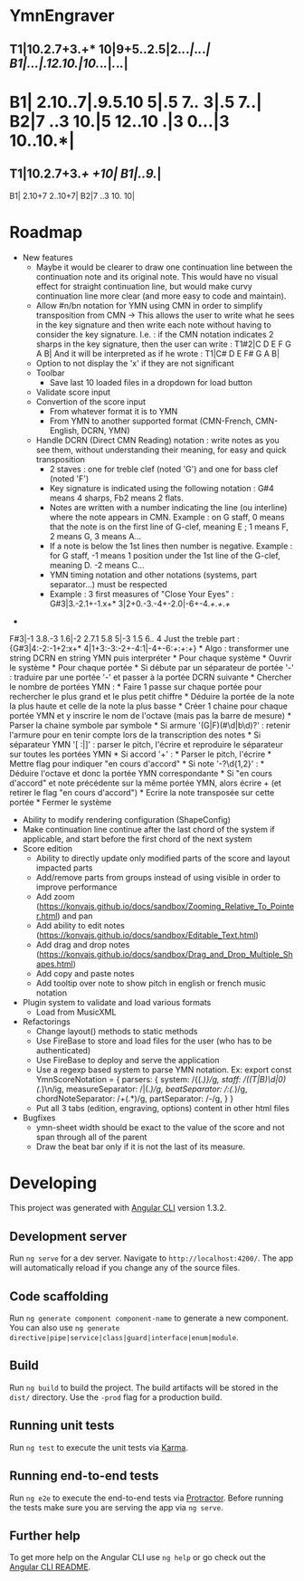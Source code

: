 # YmnEngraver
T1|10.2.7+3.+* 10|9+5..2.5|2.*.*.*|*.*.*.*|
B1|...|.12.10.|10.*.*.*|*.*.*.*|
-
B1| 2.10..7|.9.5.10 5|.5 7.*.* 3|.5 7..|
B2|7 ..3 10.|5 12..10 .|3 0...|3 10..10.*|
============================================
T1|10.2.7+3.*+* *+10|
B1|..9.*|
-
B1| 2.10+7 2..10+7|
B2|7 ..3 10. 10|
# Roadmap
* New features
  * Maybe it would be clearer to draw one continuation line between the continuation note and its original note.
  This would have no visual effect for straight continuation line, but would make curvy continuation line more clear
  (and more easy to code and maintain).
  * Allow #n/bn notation for YMN using CMN in order to simplify transposition from CMN
    -> This allows the user to write what he sees in the key signature and then write each note without having to consider the key signature.
    I.e. : if the CMN notation indicates 2 sharps in the key signature, then the user can write :
    T1#2|C D E F G A B|
    And it will be interpreted as if he wrote :
    T1|C# D E F# G A B|
  * Option to not display the 'x' if they are not significant
  * Toolbar
    * Save last 10 loaded files in a dropdown for load button
  * Validate score input
  * Convertion of the score input
    * From whatever format it is to YMN
    * From YMN to another supported format (CMN-French, CMN-English, DCRN, YMN)
  * Handle DCRN (Direct CMN Reading) notation : write notes as you see them, without understanding their meaning, for easy and quick transposition
    * 2 staves : one for treble clef (noted 'G') and one for bass clef (noted 'F')
    * Key signature is indicated using the following notation : G#4 means 4 sharps, Fb2 means 2 flats. 
    * Notes are written with a number indicating the line (ou interline) where the note appears in CMN. Example : on G staff, 0 means that the note is on the first line of G-clef, meaning E ; 1 means F, 2 means G, 3 means A...
    * If a note is below the 1st lines then number is negative. Example : for G staff, -1 means 1 position under the 1st line of the G-clef, meaning D. -2 means C...
    * YMN timing notation and other notations (systems, part separator...) must be respected
    * Example : 3 first measures of "Close Your Eyes" :
G#3|3.-2.1+-1.x+* 3|2+0.-3.-4+-2.0|-6+-4.*+*.*+*.*+*
-
F#3|-1 3.8.-3 1.6|-2 2.7.1 5.8 5|-3 1.5 6.*.* 4
      Just the treble part :
      {G#3|4:-2:-1+2:x+* 4|1+3:-3:-2+-4:1|-4+-6:*+*:*+*:*+*}
    * Algo : transformer une string DCRN en string YMN puis interpréter
      * Pour chaque système
        * Ouvrir le système
        * Pour chaque portée
          * Si débute par un séparateur de portée '\-' : traduire par une portée '-' et passer à la portée DCRN suivante
          * Chercher le nombre de portées YMN :
            * Faire 1 passe sur chaque portée pour rechercher le plus grand et le plus petit chiffre
            * Déduire la portée de la note la plus haute et celle de la note la plus basse
            * Créer 1 chaine pour chaque portée YMN et y inscrire le nom de l'octave (mais pas la barre de mesure)
          * Parser la chaine symbole par symbole
            * Si armure '(G|F)(#\d|b\d)?' : retenir l'armure pour en tenir compte lors de la transcription des notes
            * Si séparateur YMN '[ :|]' : parser le pitch, l'écrire et reproduire le séparateur sur toutes les portées YMN
            * Si accord '\+' :
              * Parser le pitch, l'écrire
              * Mettre flag pour indiquer "en cours d'accord"
            * Si note '-?\d{1,2}' :
              * Déduire l'octave et donc la portée YMN correspondante
              * Si "en cours d'accord" et note précédente sur la même portée YMN, alors écrire + (et retirer le flag "en cours d'accord")
              * Ecrire la note transposée sur cette portée
        * Fermer le système
  * Ability to modify rendering configuration (ShapeConfig)
  * Make continuation line continue after the last chord of the system if applicable, and start before the first chord of the next system
  * Score edition
    * Ability to directly update only modified parts of the score and layout impacted parts
    * Add/remove parts from groups instead of using visible in order to improve performance
    * Add zoom (https://konvajs.github.io/docs/sandbox/Zooming_Relative_To_Pointer.html) and pan
    * Add ability to edit notes (https://konvajs.github.io/docs/sandbox/Editable_Text.html)
    * Add drag and drop notes (https://konvajs.github.io/docs/sandbox/Drag_and_Drop_Multiple_Shapes.html)
    * Add copy and paste notes
    * Add tooltip over note to show pitch in english or french music notation
  * Plugin system to validate and load various formats
    * Load from MusicXML
* Refactorings
  * Change layout() methods to static methods
  * Use FireBase to store and load files for the user (who has to be authenticated)
  * Use FireBase to deploy and serve the application
  * Use a regexp based system to parse YMN notation. Ex: 
      export const YmnScoreNotation = {
      parsers: {
        system: /\{(.*)\}/g,
        staff: /((T|B)\d|0)(.*)\n/ig,
        measureSeparator: /\|(.*)/g,
        beatSeparator: /:(.*)/g,
        chordNoteSeparator: /\+(.*)/g,
        partSeparator: /\-/g,
      }
    }
  * Put all 3 tabs (edition, engraving, options) content in other html files
* Bugfixes
  * ymn-sheet width should be exact to the value of the score and not span through all of the parent
  * Draw the beat bar only if it is not the last of its measure.

# Developing

This project was generated with [Angular CLI](https://github.com/angular/angular-cli) version 1.3.2.

## Development server

Run `ng serve` for a dev server. Navigate to `http://localhost:4200/`. The app will automatically reload if you change any of the source files.

## Code scaffolding

Run `ng generate component component-name` to generate a new component. You can also use `ng generate directive|pipe|service|class|guard|interface|enum|module`.

## Build

Run `ng build` to build the project. The build artifacts will be stored in the `dist/` directory. Use the `-prod` flag for a production build.

## Running unit tests

Run `ng test` to execute the unit tests via [Karma](https://karma-runner.github.io).

## Running end-to-end tests

Run `ng e2e` to execute the end-to-end tests via [Protractor](http://www.protractortest.org/).
Before running the tests make sure you are serving the app via `ng serve`.

## Further help

To get more help on the Angular CLI use `ng help` or go check out the [Angular CLI README](https://github.com/angular/angular-cli/blob/master/README.md).
